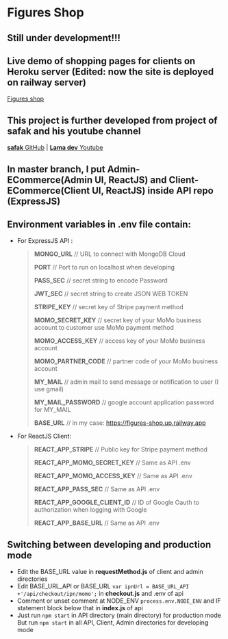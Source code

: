 # Figures Shop

## Still under development!!!

## Live demo of shopping pages for clients on Heroku server (Edited: now the site is deployed on railway server)
[Figures shop](https://figures-shop.up.railway.app/)

## This project is further developed from project of safak and his youtube channel
[**safak** GitHub](https://github.com/safak/youtube/tree/mern-ecommerce-app) | 
[**Lama dev** Youtube](https://www.youtube.com/c/LamaDev)

## In **master** branch, I put **Admin-ECommerce**(Admin UI, ReactJS) and **Client-ECommerce**(Client UI, ReactJS) inside API repo (ExpressJS)

## Environment variables in .env file contain:
- For ExpressJS API :
  >
  > **MONGO_URL**         // URL to connect with MongoDB Cloud
  > 
  > **PORT**              // Port to run on localhost when developing
  > 
  > **PASS_SEC**          // secret string to encode Password
  > 
  > **JWT_SEC**           // secret string to create JSON WEB TOKEN
  > 
  > **STRIPE_KEY**        // secret key of Stripe payment method
  > 
  > **MOMO_SECRET_KEY**   // secret key of your MoMo business account to customer use MoMo payment method
  > 
  > **MOMO_ACCESS_KEY**   // access key of your MoMo business account
  > 
  > **MOMO_PARTNER_CODE** // partner code of your MoMo business account
  > 
  > **MY_MAIL**           // admin mail to send message or notification to user (I use gmail)
  > 
  > **MY_MAIL_PASSWORD**  // google account application password for MY_MAIL
  > 
  > **BASE_URL**          // in my case: https://figures-shop.up.railway.app 

- For ReactJS Client:
  >
  > **REACT_APP_STRIPE**            // Public key for Stripe payment method
  > 
  > **REACT_APP_MOMO_SECRET_KEY**   // Same as API .env
  > 
  > **REACT_APP_MOMO_ACCESS_KEY**   // Same as API .env
  > 
  > **REACT_APP_PASS_SEC**          // Same as API .env
  > 
  > **REACT_APP_GOOGLE_CLIENT_ID**  // ID of Google Oauth to authorization when logging with Google
  >
  > **REACT_APP_BASE_URL**          // Same as API .env

## Switching between developing and production mode
- Edit the BASE_URL value in **requestMethod.js** of client and admin directories
- Edit BASE_URL_API or BASE_URL
`var ipnUrl = BASE_URL_API +'/api/checkout/ipn/momo';`
in **checkout.js** and .env of api
- Comment or unset comment at NODE_ENV 
`process.env.NODE_ENV`
and IF statement block below that in **index.js** of api
- Just run `npm start` in API directory (main directory) for production mode\
But run `npm start` in all API, Client, Admin directories for developing mode
